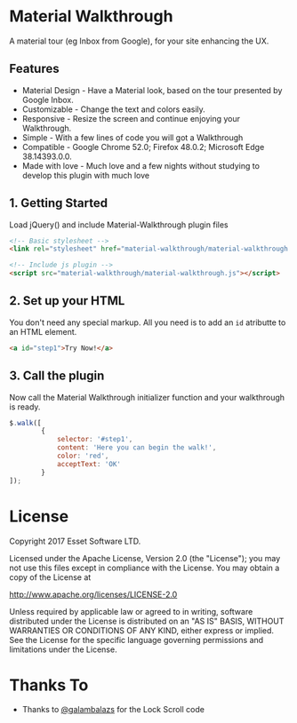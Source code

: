 # Material Walkthrough
A material tour (eg Inbox from Google), for your site enhancing the UX.

## Features
* Material Design - Have a Material look, based on the tour presented by Google Inbox.
* Customizable - Change the text and colors easily.
* Responsive - Resize the screen and continue enjoying your Walkthrough.
* Simple - With a few lines of code you will got a Walkthrough
* Compatible - Google Chrome 52.0; Firefox 48.0.2; Microsoft Edge 38.14393.0.0.
* Made with love - Much love and a few nights without studying to develop this plugin with much love 

## 1. Getting Started
Load jQuery() and include Material-Walkthrough plugin files
```html
<!-- Basic stylesheet -->
<link rel="stylesheet" href="material-walkthrough/material-walkthrough.css">

<!-- Include js plugin -->
<script src="material-walkthrough/material-walkthrough.js"></script>
```

## 2. Set up your HTML
You don't need any special markup. All you need is to add an `id` atributte to an HTML element. 
```html
<a id="step1">Try Now!</a>
```

## 3. Call the plugin
Now call the Material Walkthrough initializer function and your walkthrough is ready.
```javascript
$.walk([
        {
            selector: '#step1',
            content: 'Here you can begin the walk!',
            color: 'red',
            acceptText: 'OK'
        }
]);
```
# License
  Copyright 2017 Esset Software LTD.
 
  Licensed under the Apache License, Version 2.0 (the "License");
  you may not use this files except in compliance with the License.
  You may obtain a copy of the License at
 
  http://www.apache.org/licenses/LICENSE-2.0
 
  Unless required by applicable law or agreed to in writing, software
  distributed under the License is distributed on an "AS IS" BASIS,
  WITHOUT WARRANTIES OR CONDITIONS OF ANY KIND, either express or implied.
  See the License for the specific language governing permissions and
  limitations under the License.
  
# Thanks To
* Thanks to [@galambalazs](https://github.com/galambalazs) for the Lock Scroll code 
